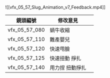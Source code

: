 ![[vfx_05_57_Slug_Animation_v7_Feedback.mp4]]


| 鏡頭編號          | 修改意見     |     |
| ------------- | -------- | --- |
| vfx_05_57_080 | 蝸牛收縮     |     |
| vfx_05_57_110 | 難產嬰兒     |     |
| vfx_05_57_120 | 快速甩臉     |     |
| vfx_05_57_125 | 快速扭動 掙扎  |     |
| vfx_05_57_140 | 用力捏 扭動掙扎 |     |
